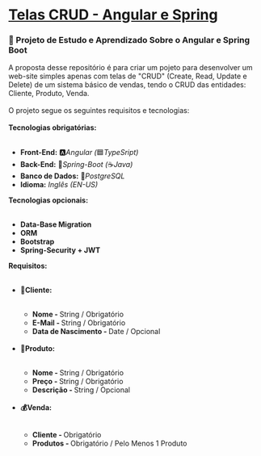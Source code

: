 <h1><a href="https://github.com/leo-valadao/Telas-CRUD-Angular-Spring">Telas CRUD - Angular e Spring</a></h1>
<h3>🔰 Projeto de Estudo e Aprendizado Sobre o Angular e Spring Boot</h3>
A proposta desse repositório é para criar um pojeto para desenvolver um web-site simples apenas com telas de "CRUD" (Create, Read, Update e Delete) de um sistema básico de vendas, tendo o CRUD das entidades: Cliente, Produto, Venda.
<br>
<br>
O projeto segue os seguintes requisitos e tecnologias: 
<br>
<br>
<b>Tecnologias obrigatórias:</b>
<br>
<br>
<ul>
  <li><b> Front-End:</b> 🅰<i>Angular (</i>🟦<i>TypeSript)</i> </li>
  <li><b> Back-End:</b> 🍃<i>Spring-Boot (</i>☕<i>Java)</i> </li>
  <li><b> Banco de Dados:</b> 🐘<i>PostgreSQL</i> </li>
  <li><b> Idioma:</b> <i>Inglês (EN-US)</i></li>
</ul>
<b>Tecnologias opcionais:</b>
<br>
<br>
<ul>
  <li><b> Data-Base Migration </b></li>
  <li><b> ORM </b></li>
  <li><b> Bootstrap </b></li>
  <li><b> Spring-Security + JWT</b></li>
</ul>  
<b>Requisitos:</b>
<br>
<br>
<ul>
  <li><b>👤Cliente:</b></li>
  <br>
  <ul>
    <li><b>Nome - </b>String / Obrigatório</li>
    <li><b>E-Mail - </b>String / Obrigatório</li>
    <li><b>Data de Nascimento - </b>Date / Opcional</li>
  </ul>
  <br>
  <li><b>🧃Produto:</b></li>
  <br>
  <ul>
    <li><b>Nome - </b>String / Obrigatório</li>
    <li><b>Preço - </b>String / Obrigatório</li>
    <li><b>Descrição - </b>String / Opcional</li>
  </ul>
  <br>
  <li><b>💰Venda:</b></li>
  <br>
  <ul>
    <li><b>Cliente - </b>Obrigatório</li>
    <li><b>Produtos - </b>Obrigatório / Pelo Menos 1 Produto</li>
  </ul>
</ul>
  
